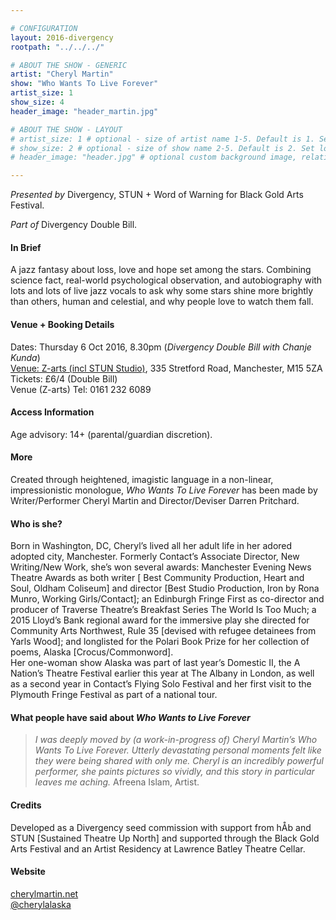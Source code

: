 ```yaml
---

# CONFIGURATION
layout: 2016-divergency
rootpath: "../../../"

# ABOUT THE SHOW - GENERIC
artist: "Cheryl Martin"
show: "Who Wants To Live Forever"
artist_size: 1
show_size: 4
header_image: "header_martin.jpg"

# ABOUT THE SHOW - LAYOUT
# artist_size: 1 # optional - size of artist name 1-5. Default is 1. Set longer names to lower values
# show_size: 2 # optional - size of show name 2-5. Default is 2. Set longer names to lower values
# header_image: "header.jpg" # optional custom background image, relative to current page

---
```

*Presented by* Divergency, STUN + Word of Warning for Black Gold Arts Festival.        
           
*Part of* Divergency Double Bill.   
         
#### In Brief                           
A jazz fantasy about loss, love and hope set among the stars.  Combining science fact, real-world psychological observation, and autobiography with lots and lots of live jazz vocals to ask why some stars shine more brightly than others, human and celestial, and why people love to watch them fall.    

#### Venue + Booking Details    
Dates: Thursday 6 Oct 2016, 8.30pm (*Divergency Double Bill with Chanje Kunda*)                     
[Venue: Z-arts (incl STUN Studio)](http://www.z-arts.org/about-us/getting-here), 335 Stretford Road, Manchester, M15 5ZA        
Tickets: £6/4 (Double Bill)          
Venue (Z-arts) Tel: 0161 232 6089    
             
#### Access Information          
Age advisory: 14+ (parental/guardian discretion).     
                   
#### More               
Created through heightened, imagistic language in a non-linear, impressionistic monologue,  *Who Wants To Live Forever* has been made by Writer/Performer Cheryl Martin and Director/Deviser Darren Pritchard.     
              
#### Who is she?  
Born in Washington, DC, Cheryl’s lived all her adult life in her adored adopted city, Manchester.  Formerly Contact’s Associate Director, New Writing/New Work,  she’s won several awards:   Manchester Evening News Theatre Awards as both writer [ Best Community Production, Heart and Soul, Oldham Coliseum] and director [Best Studio Production, Iron by Rona Munro, Working Girls/Contact]; an Edinburgh Fringe First as co-director and producer of Traverse Theatre’s Breakfast Series The World Is Too Much; a 2015 Lloyd’s Bank regional award for the immersive play she directed for Community Arts Northwest, Rule 35 [devised with refugee detainees from Yarls Wood]; and longlisted for the Polari Book Prize for her collection of poems, Alaska [Crocus/Commonword].    
 Her one-woman show Alaska was part of last year’s Domestic II,  the A Nation’s Theatre Festival earlier this year at The Albany in London, as well as a second year in Contact’s Flying Solo Festival and her first visit to the Plymouth Fringe Festival as part of a national tour.     
 
#### What people have said about *Who Wants to Live Forever*      
>*I was deeply moved by (a work-in-progress of) Cheryl Martin’s Who Wants To Live Forever. Utterly devastating personal moments felt like they were being shared with only me. Cheryl is an incredibly powerful performer, she paints pictures so vividly, and this story in particular leaves me aching.*  Afreena Islam, Artist.    

#### Credits           
Developed as a Divergency seed commission with support from hÅb and STUN [Sustained Theatre Up North] and supported through the Black Gold Arts Festival and an Artist Residency at Lawrence Batley Theatre Cellar.    

#### Website          
<a href="http://www.cherylmartin.net" target="_blank">cherylmartin.net</a>      
<a href="http://twitter.com/cherylalaska" target="_blank">@cherylalaska</a>       

